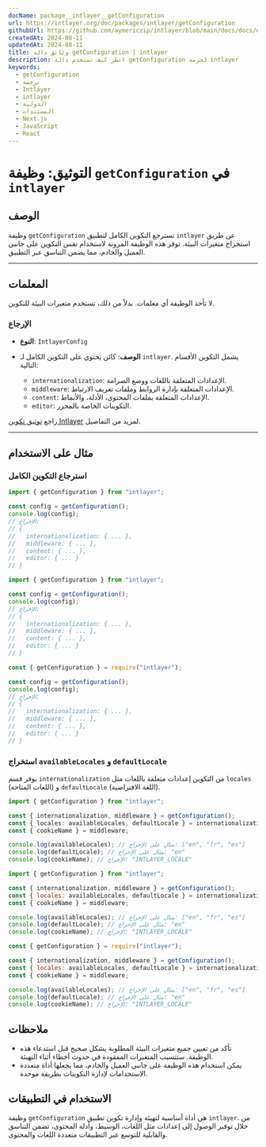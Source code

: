 ```yaml
---
docName: package__intlayer__getConfiguration
url: https://intlayer.org/doc/packages/intlayer/getConfiguration
githubUrl: https://github.com/aymericzip/intlayer/blob/main/docs/docs/en/packages/intlayer/getConfiguration.md
createdAt: 2024-08-11
updatedAt: 2024-08-11
title: وثائق دالة getConfiguration | intlayer
description: انظر كيف تستخدم دالة getConfiguration لحزمة intlayer
keywords:
  - getConfiguration
  - ترجمة
  - Intlayer
  - intlayer
  - الدولية
  - المستندات
  - Next.js
  - JavaScript
  - React
---
```


# التوثيق: وظيفة `getConfiguration` في `intlayer`

## الوصف

وظيفة `getConfiguration` تسترجع التكوين الكامل لتطبيق `intlayer` عن طريق استخراج متغيرات البيئة. توفر هذه الوظيفة المرونة لاستخدام نفس التكوين على جانبي العميل والخادم، مما يضمن التناسق عبر التطبيق.

---

## المعلمات

لا تأخذ الوظيفة أي معلمات. بدلاً من ذلك، تستخدم متغيرات البيئة للتكوين.

### الإرجاع

- **النوع**: `IntlayerConfig`
- **الوصف**: كائن يحتوي على التكوين الكامل لـ `intlayer`. يشمل التكوين الأقسام التالية:

  - `internationalization`: الإعدادات المتعلقة باللغات ووضع الصرامة.
  - `middleware`: الإعدادات المتعلقة بإدارة الروابط وملفات تعريف الارتباط.
  - `content`: الإعدادات المتعلقة بملفات المحتوى، الأدلة، والأنماط.
  - `editor`: التكوينات الخاصة بالمحرر.

راجع [توثيق تكوين Intlayer](https://github.com/aymericzip/intlayer/blob/main/docs/docs/ar/configuration.md) لمزيد من التفاصيل.

---

## مثال على الاستخدام

### استرجاع التكوين الكامل

```typescript codeFormat="typescript"
import { getConfiguration } from "intlayer";

const config = getConfiguration();
console.log(config);
// الإخراج:
// {
//   internationalization: { ... },
//   middleware: { ... },
//   content: { ... },
//   editor: { ... }
// }
```

```javascript codeFormat="esm"
import { getConfiguration } from "intlayer";

const config = getConfiguration();
console.log(config);
// الإخراج:
// {
//   internationalization: { ... },
//   middleware: { ... },
//   content: { ... },
//   editor: { ... }
// }
```

```javascript codeFormat="commonjs"
const { getConfiguration } = require("intlayer");

const config = getConfiguration();
console.log(config);
// الإخراج:
// {
//   internationalization: { ... },
//   middleware: { ... },
//   content: { ... },
//   editor: { ... }
// }
```

### استخراج `availableLocales` و `defaultLocale`

يوفر قسم `internationalization` من التكوين إعدادات متعلقة باللغات مثل `locales` (اللغات المتاحة) و `defaultLocale` (اللغة الافتراضية).

```typescript codeFormat="typescript"
import { getConfiguration } from "intlayer";

const { internationalization, middleware } = getConfiguration();
const { locales: availableLocales, defaultLocale } = internationalization;
const { cookieName } = middleware;

console.log(availableLocales); // مثال على الإخراج: ["en", "fr", "es"]
console.log(defaultLocale); // مثال على الإخراج: "en"
console.log(cookieName); // الإخراج: "INTLAYER_LOCALE"
```

```javascript codeFormat="esm"
import { getConfiguration } from "intlayer";

const { internationalization, middleware } = getConfiguration();
const { locales: availableLocales, defaultLocale } = internationalization;
const { cookieName } = middleware;

console.log(availableLocales); // مثال على الإخراج: ["en", "fr", "es"]
console.log(defaultLocale); // مثال على الإخراج: "en"
console.log(cookieName); // الإخراج: "INTLAYER_LOCALE"
```

```javascript codeFormat="commonjs"
const { getConfiguration } = require("intlayer");

const { internationalization, middleware } = getConfiguration();
const { locales: availableLocales, defaultLocale } = internationalization;
const { cookieName } = middleware;

console.log(availableLocales); // مثال على الإخراج: ["en", "fr", "es"]
console.log(defaultLocale); // مثال على الإخراج: "en"
console.log(cookieName); // الإخراج: "INTLAYER_LOCALE"
```

## ملاحظات

- تأكد من تعيين جميع متغيرات البيئة المطلوبة بشكل صحيح قبل استدعاء هذه الوظيفة. ستتسبب المتغيرات المفقودة في حدوث أخطاء أثناء التهيئة.
- يمكن استخدام هذه الوظيفة على جانبي العميل والخادم، مما يجعلها أداة متعددة الاستخدامات لإدارة التكوينات بطريقة موحدة.

## الاستخدام في التطبيقات

وظيفة `getConfiguration` هي أداة أساسية لتهيئة وإدارة تكوين تطبيق `intlayer`. من خلال توفير الوصول إلى إعدادات مثل اللغات، الوسيط، وأدلة المحتوى، تضمن التناسق والقابلية للتوسع عبر التطبيقات متعددة اللغات والمحتوى.
